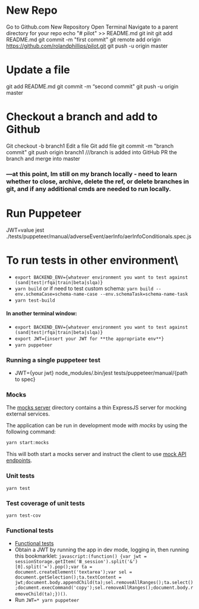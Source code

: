 # New Repo

Go to Github.com
New Repository
Open Terminal
Navigate to a parent directory for your repo
echo "# pilot" >> README.md
git init
git add README.md
git commit -m "first commit"
git remote add origin https://github.com/rolandphillips/pilot.git
git push -u origin master

# Update a file

git add README.md
git commit -m “second commit"
git push -u origin master

# Checkout a branch and add to Github

Git checkout -b branch1
Edit a file
Git add file
git commit -m "branch commit"
git push origin branch1    ///branch is added into GitHub
PR the branch and merge into master

### —at this point, Im still on my branch locally - need to learn whether to close, archive, delete the ref, or delete branches in git, and if any additional cmds are needed to run locally.

# Run Puppeteer
JWT=value jest ./tests/puppeteer/manual/adverseEvent/aerInfo/aerInfoConditionals.spec.js

# To run tests in other environment\

* `export BACKEND_ENV={whatever environment you want to test against (sand|test|rfqa|train|beta|slqa)}`
* `yarn build` or if need to test custom schema: `yarn build --env.schemaCase=schema-name-case --env.schemaTask=schema-name-task`
* `yarn test-build`

#### In another terminal window:

* `export BACKEND_ENV={whatever environment you want to test against (sand|test|rfqa|train|beta|slqa)}`
* `export JWT={insert your JWT for **the appropriate env**}`
* `yarn puppeteer`

### Running a single puppeteer test 
* JWT={your jwt} node_modules/.bin/jest tests/puppeteer/manual/{path to spec}

### Mocks

The [mocks server](./mocks/server) directory contains a thin ExpressJS server for mocking external services.

The application can be run in development mode _with mocks_ by using the following command:

```bash
yarn start:mocks
```

This will both start a mocks server and instruct the client to use [mock API endpoints](./src/config/values.js#L6).

### Unit tests

`yarn test`

### Test coverage of unit tests

`yarn test-cov`

### Functional tests

* [Functional tests](./tests/puppeteer/README.md)
* Obtain a JWT by running the app in dev mode, logging in,
  then running this bookmarklet:
  `javascript:(function() {var jwt = sessionStorage.getItem('Ⅲ_session').split('&')[0].split('=').pop();var ta = document.createElement('textarea');var sel = document.getSelection();ta.textContent = jwt;document.body.appendChild(ta);sel.removeAllRanges();ta.select();document.execCommand('copy');sel.removeAllRanges();document.body.removeChild(ta);})()`.
* Run `JWT=* yarn puppeteer`